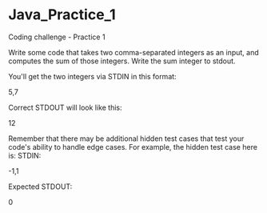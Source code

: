 # Java_Practice_1
Coding challenge - Practice 1
<p>Write some code that takes two comma-separated integers as an input, and computes the sum of those integers. Write the sum integer to stdout.</p>
You'll get the two integers via STDIN in this format:

5,7

Correct STDOUT will look like this:

12

Remember that there may be additional hidden test cases that test your code's ability to handle edge cases. For example, the hidden test case here is:
STDIN:

-1,1

Expected STDOUT:

0
